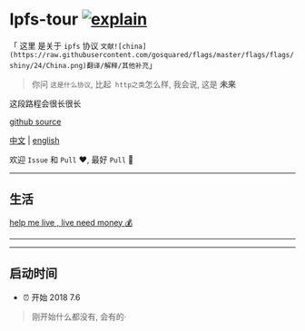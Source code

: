 # Ipfs-tour [![explain](http://llever.com/explain.svg)](https://github.com/chinanf-boy/Source-Explain)

「 这里 是关于 `ipfs` 协议 `文献![china](https://raw.githubusercontent.com/gosquared/flags/master/flags/flags/shiny/24/China.png)翻译/解释/其他补充`」

> 你问 `这是什么协议`, 比起` http之类`怎么样, 我会说, 这是 **未来**

这段路程会很长很长

[github source](https://github.com/ipfs)

[中文](./readme.md) | [english](https://github.com/ipfs/ipfs)

欢迎 `Issue` 和 `Pull` ❤️, 最好 `Pull` 👏

---

## 生活

[help me live , live need money 💰](https://github.com/chinanf-boy/live-need-money)

---

<!-- START doctoc -->
<!-- END doctoc -->

---

## 启动时间

- ⏰ 开始 2018 7.6 

> 刚开始什么都没有, 会有的·